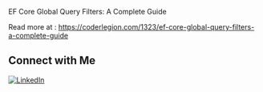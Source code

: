 EF Core Global Query Filters: A Complete Guide

Read more at :
https://coderlegion.com/1323/ef-core-global-query-filters-a-complete-guide

## Connect with Me

[![LinkedIn](https://img.shields.io/badge/LinkedIn-Profile-blue)](https://www.linkedin.com/in/spyros-ponaris-913a6937/)
